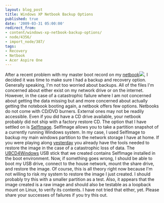 ```yaml
---
layout: blog_post
title: Windows XP Netbook Backup Options
published: true
date: '2009-03-31 05:00:00'
redirect_from:
- content/windows-xp-netbook-backup-options/
- node/4356/
- import_node/387/
tags:
- Recovery
- Netbook
- Acer Aspire One
---
```


After a recent problem with my master boot record on my [netbook](http://www.amazon.com/gp/product/B001EYV9TM?ie=UTF8&tag=empcra-20&linkCode=as2&camp=1789&creative=390957&creativeASIN=B001EYV9TM)![](http://www.assoc-amazon.com/e/ir?t=empcra-20&l=as2&o=1&a=B001EYV9TM), I decided it was time to make sure I had a backup and recovery option. Generally speaking, I'm not too worried about backups. All of the files I'm concerned about either exist on my network drive or on the internet. However, in the case of a catastrophic failure where I am not concerned about getting the data missing but and more concerned about actually getting the notebook booting again, a netbook offers few options. Netbooks do not come with CD/DVD burners. External ones may not be readily accessible. Even if you did have a CD drive available, your netbook probably did not ship with a factory restore CD. The option that I have settled on is [SelfImage](http://selfimage.excelcia.org/). SelfImage allows you to take a partition snapshot of a currently running Windows system. In my case, I used SelfImage to backup my main windows partition to the network storage I have at home. If you were playing along [yesterday](/import_node/386) you already have the tools needed to restore the image in the case of a catastrophic loss of data. The [UBCD4Windows](http://www.ubcd4win.com/) USB stick that we created contains SelfImage installed in the boot environment. Now, if something goes wrong, I should be able to boot my USB drive, connect to the house network, mount the share drive, and restore the image. Of course, this is all theory right now because I'm not willing to risk my system to restore the image I just created. I should probably try this with a smaller partition as a test. Also, it appears that the image created is a raw image and should also be testable as a loopback mount on Linux, to verify its contents. I have not tried that either, yet. Please share your successes of failures if you try this out.
